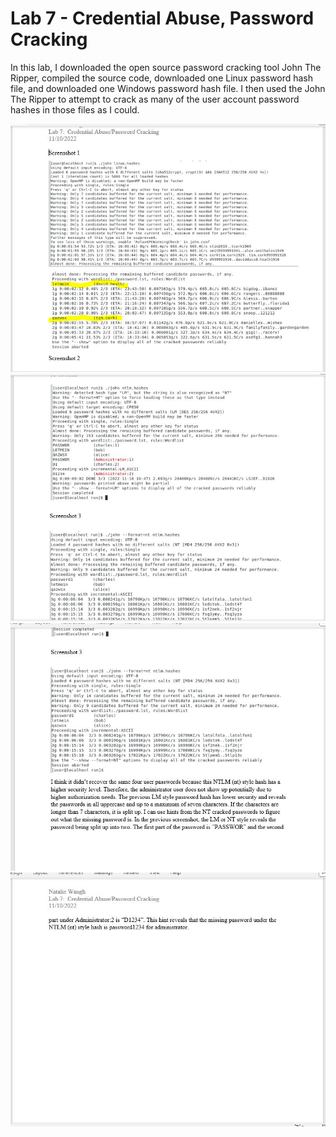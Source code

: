 # Lab 7 - Credential Abuse, Password Cracking

In this lab, I downloaded the open source password cracking tool John The Ripper, compiled the source code, downloaded one Linux password hash file, and downloaded one Windows password hash file. I then used the John The Ripper to attempt to crack as many of the user account password hashes in those files as I could.

![Image1](Images/lab7.1.JPG)
![Image2](Images/lab7.2.JPG)
![Image3](Images/lab7.3.JPG)
![Image4](Images/lab7.4.JPG)
